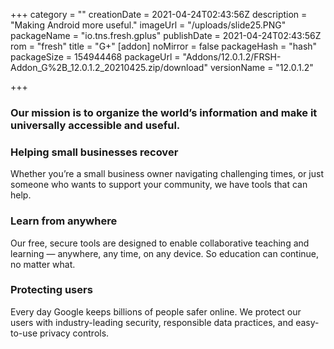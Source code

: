 +++
category = ""
creationDate = 2021-04-24T02:43:56Z
description = "Making Android more useful."
imageUrl = "/uploads/slide25.PNG"
packageName = "io.tns.fresh.gplus"
publishDate = 2021-04-24T02:43:56Z
rom = "fresh"
title = "G+"
[addon]
noMirror = false
packageHash = "hash"
packageSize = 154944468
packageUrl = "Addons/12.0.1.2/FRSH-Addon_G%2B_12.0.1.2_20210425.zip/download"
versionName = "12.0.1.2"

+++
### Our mission is to organize the world’s information and make it universally accessible and useful.

### Helping small businesses recover

Whether you’re a small business owner navigating challenging times, or just someone who wants to support your community, we have tools that can help.

### Learn from anywhere

Our free, secure tools are designed to enable collaborative teaching and learning — anywhere, any time, on any device. So education can continue, no matter what.

### Protecting users

Every day Google keeps billions of people safer online. We protect our users with industry-leading security, responsible data practices, and easy-to-use privacy controls.